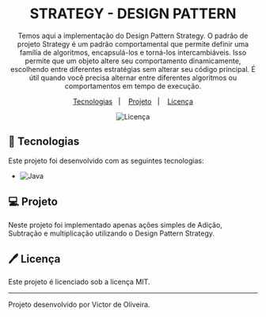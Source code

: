<h1 align="center"> STRATEGY - DESIGN PATTERN </h1>

<p align="center">
Temos aqui a implementação do Design Pattern Strategy. O padrão de projeto Strategy é um padrão comportamental que permite definir uma família de algoritmos, encapsulá-los e torná-los intercambiáveis. Isso permite que um objeto altere seu comportamento dinamicamente, escolhendo entre diferentes estratégias sem alterar seu código principal. É útil quando você precisa alternar entre diferentes algoritmos ou comportamentos em tempo de execução.  <br/>
</p>

<p align="center">
  <a href="#-tecnologias">Tecnologias</a>&nbsp;&nbsp;&nbsp;|&nbsp;&nbsp;&nbsp;
  <a href="#-projeto">Projeto</a>&nbsp;&nbsp;&nbsp;|&nbsp;&nbsp;&nbsp;
  <a href="#%EF%B8%8F-licença">Licença</a>
</p>

<p align="center">
  <img alt="Licença" src="https://img.shields.io/static/v1?label=license&message=MIT&color=49AA26&labelColor=000000">
</p>

## 🚀 Tecnologias

Este projeto foi desenvolvido com as seguintes tecnologias:

- ![Java](https://img.shields.io/badge/-Java-0D1117?style=for-the-badge&logo=Java5&labelColor=0D1117)&nbsp;


## 💻 Projeto

Neste projeto foi implementado apenas ações simples de Adição, Subtração e multiplicação utilizando o Design Pattern Strategy.

## 🖊️ Licença

Este projeto é licenciado sob a licença MIT.

---

Projeto desenvolvido por Victor de Oliveira.
